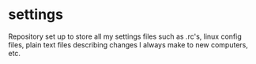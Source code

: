 settings
========

Repository set up to store all my settings files such as .rc's, linux config files, plain text files describing changes I always make to new computers, etc.

